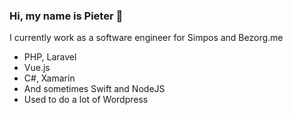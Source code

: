 ### Hi, my name is Pieter 👋
I currently work as a software engineer for Simpos and Bezorg.me<br>
- PHP, Laravel
- Vue.js
- C#, Xamarin
- And sometimes Swift and NodeJS
- Used to do a lot of Wordpress
